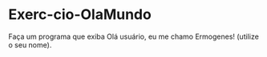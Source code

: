 # Exerc-cio-OlaMundo
Faça um programa que exiba Olá usuário, eu me chamo Ermogenes! (utilize o seu nome).
